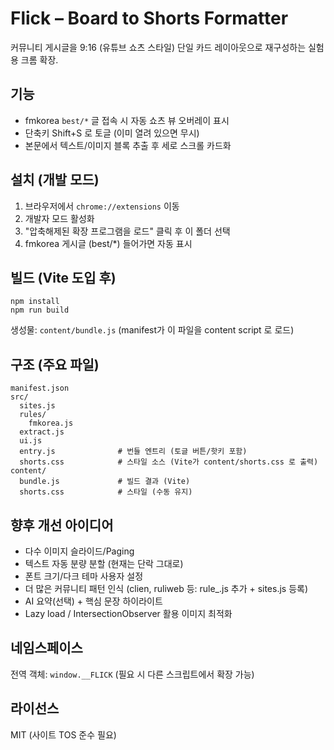 # Flick – Board to Shorts Formatter

커뮤니티 게시글을 9:16 (유튜브 쇼츠 스타일) 단일 카드 레이아웃으로 재구성하는 실험용 크롬 확장.

## 기능
- fmkorea `best/*` 글 접속 시 자동 쇼츠 뷰 오버레이 표시
- 단축키 Shift+S 로 토글 (이미 열려 있으면 무시)
- 본문에서 텍스트/이미지 블록 추출 후 세로 스크롤 카드화

## 설치 (개발 모드)
1. 브라우저에서 `chrome://extensions` 이동
2. 개발자 모드 활성화
3. "압축해제된 확장 프로그램을 로드" 클릭 후 이 폴더 선택
4. fmkorea 게시글 (best/*) 들어가면 자동 표시

## 빌드 (Vite 도입 후)
```
npm install
npm run build
```
생성물: `content/bundle.js` (manifest가 이 파일을 content script 로 로드)

## 구조 (주요 파일)
```
manifest.json
src/
  sites.js
  rules/
    fmkorea.js
  extract.js
  ui.js
  entry.js              # 번들 엔트리 (토글 버튼/핫키 포함)
  shorts.css            # 스타일 소스 (Vite가 content/shorts.css 로 출력)
content/
  bundle.js             # 빌드 결과 (Vite)
  shorts.css            # 스타일 (수동 유지)
```

## 향후 개선 아이디어
- 다수 이미지 슬라이드/Paging
- 텍스트 자동 분량 분할 (현재는 단락 그대로)
- 폰트 크기/다크 테마 사용자 설정
- 더 많은 커뮤니티 패턴 인식 (clien, ruliweb 등: rule_<site>.js 추가 + sites.js 등록)
- AI 요약(선택) + 핵심 문장 하이라이트
- Lazy load / IntersectionObserver 활용 이미지 최적화

## 네임스페이스
전역 객체: `window.__FLICK` (필요 시 다른 스크립트에서 확장 가능)

## 라이선스
MIT (사이트 TOS 준수 필요)

